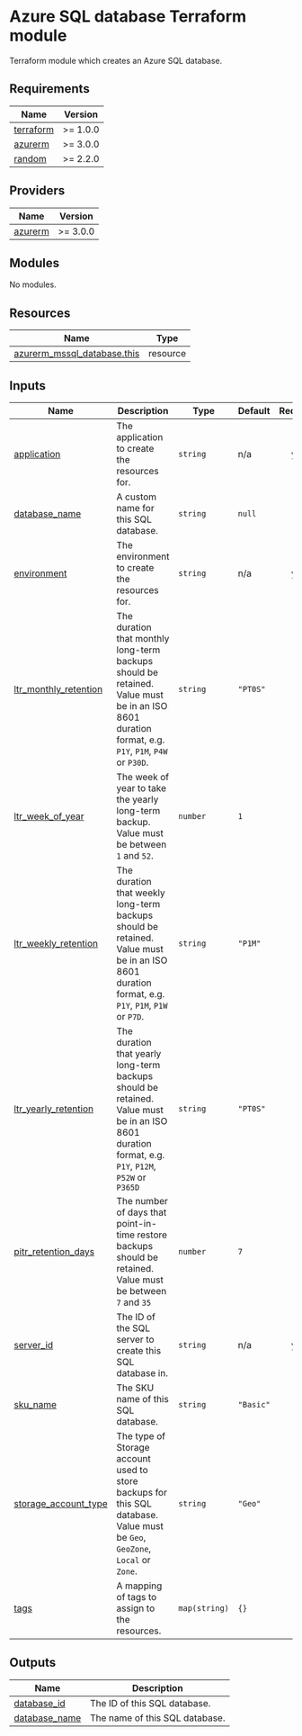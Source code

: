 # Azure SQL database Terraform module

Terraform module which creates an Azure SQL database.

<!-- BEGIN_TF_DOCS -->
## Requirements

| Name | Version |
|------|---------|
| <a name="requirement_terraform"></a> [terraform](#requirement\_terraform) | >= 1.0.0 |
| <a name="requirement_azurerm"></a> [azurerm](#requirement\_azurerm) | >= 3.0.0 |
| <a name="requirement_random"></a> [random](#requirement\_random) | >= 2.2.0 |

## Providers

| Name | Version |
|------|---------|
| <a name="provider_azurerm"></a> [azurerm](#provider\_azurerm) | >= 3.0.0 |

## Modules

No modules.

## Resources

| Name | Type |
|------|------|
| [azurerm_mssql_database.this](https://registry.terraform.io/providers/hashicorp/azurerm/latest/docs/resources/mssql_database) | resource |

## Inputs

| Name | Description | Type | Default | Required |
|------|-------------|------|---------|:--------:|
| <a name="input_application"></a> [application](#input\_application) | The application to create the resources for. | `string` | n/a | yes |
| <a name="input_database_name"></a> [database\_name](#input\_database\_name) | A custom name for this SQL database. | `string` | `null` | no |
| <a name="input_environment"></a> [environment](#input\_environment) | The environment to create the resources for. | `string` | n/a | yes |
| <a name="input_ltr_monthly_retention"></a> [ltr\_monthly\_retention](#input\_ltr\_monthly\_retention) | The duration that monthly long-term backups should be retained. Value must be in an ISO 8601 duration format, e.g. `P1Y`, `P1M`, `P4W` or `P30D`. | `string` | `"PT0S"` | no |
| <a name="input_ltr_week_of_year"></a> [ltr\_week\_of\_year](#input\_ltr\_week\_of\_year) | The week of year to take the yearly long-term backup. Value must be between `1` and `52`. | `number` | `1` | no |
| <a name="input_ltr_weekly_retention"></a> [ltr\_weekly\_retention](#input\_ltr\_weekly\_retention) | The duration that weekly long-term backups should be retained. Value must be in an ISO 8601 duration format, e.g. `P1Y`, `P1M`, `P1W` or `P7D`. | `string` | `"P1M"` | no |
| <a name="input_ltr_yearly_retention"></a> [ltr\_yearly\_retention](#input\_ltr\_yearly\_retention) | The duration that yearly long-term backups should be retained. Value must be in an ISO 8601 duration format, e.g. `P1Y`, `P12M`, `P52W` or `P365D` | `string` | `"PT0S"` | no |
| <a name="input_pitr_retention_days"></a> [pitr\_retention\_days](#input\_pitr\_retention\_days) | The number of days that point-in-time restore backups should be retained. Value must be between `7` and `35` | `number` | `7` | no |
| <a name="input_server_id"></a> [server\_id](#input\_server\_id) | The ID of the SQL server to create this SQL database in. | `string` | n/a | yes |
| <a name="input_sku_name"></a> [sku\_name](#input\_sku\_name) | The SKU name of this SQL database. | `string` | `"Basic"` | no |
| <a name="input_storage_account_type"></a> [storage\_account\_type](#input\_storage\_account\_type) | The type of Storage account used to store backups for this SQL database. Value must be `Geo`, `GeoZone`, `Local` or `Zone`. | `string` | `"Geo"` | no |
| <a name="input_tags"></a> [tags](#input\_tags) | A mapping of tags to assign to the resources. | `map(string)` | `{}` | no |

## Outputs

| Name | Description |
|------|-------------|
| <a name="output_database_id"></a> [database\_id](#output\_database\_id) | The ID of this SQL database. |
| <a name="output_database_name"></a> [database\_name](#output\_database\_name) | The name of this SQL database. |
<!-- END_TF_DOCS -->